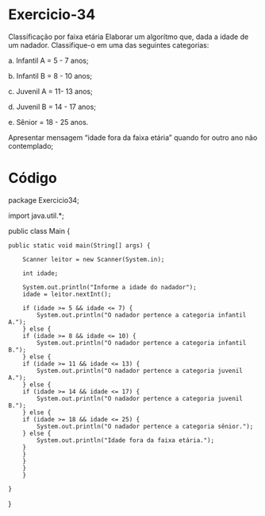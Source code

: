 # Exercicio-34
Classificação por faixa etária
Elaborar um algorítmo que, dada a idade de um nadador. Classifique-o em uma das seguintes categorias:

a. Infantil A = 5 - 7 anos;

b. Infantil B = 8 - 10 anos;

c. Juvenil A = 11- 13 anos;

d. Juvenil B = 14 - 17 anos;

e. Sênior = 18 - 25 anos.

Apresentar mensagem “idade fora da faixa etária” quando for outro ano não contemplado;

# Código
package Exercicio34;

import java.util.*;

public class Main {

    public static void main(String[] args) {
        
        Scanner leitor = new Scanner(System.in);
        
        int idade;
        
        System.out.println("Informe a idade do nadador");
        idade = leitor.nextInt();
        
        if (idade >= 5 && idade <= 7) {
            System.out.println("O nadador pertence a categoria infantil A.");
        } else {
        if (idade >= 8 && idade <= 10) {
            System.out.println("O nadador pertence a categoria infantil B.");
        } else {
        if (idade >= 11 && idade <= 13) {
            System.out.println("O nadador pertence a categoria juvenil A.");
        } else {
        if (idade >= 14 && idade <= 17) {
            System.out.println("O nadador pertence a categoria juvenil B.");
        } else {
        if (idade >= 18 && idade <= 25) {
            System.out.println("O nadador pertence a categoria sênior.");
        } else {
            System.out.println("Idade fora da faixa etária.");
        }
        }
        }
        }
        }
        
    }
    
}
